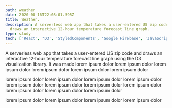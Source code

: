 ```yaml
---
path: weather
date: 2020-08-16T22:08:01.595Z
title: Weather.
description: A serverless web app that takes a user-entered US zip code and
  draws an interactive 12-hour temperature forecast line graph.
type: study
tech: ['React', 'D3', 'StyledComponents', 'Google Firebase', 'JavaScript']
---
```

A serverless web app that takes a user-entered US zip code and draws an interactive 12-hour temperature forecast line graph using the D3 visualization library. It was made  lorem ipsum dolor lorem ipsum dolor lorem ipsum dolor lorem ipsum dolor lorem ipsum dolor lorem ipsum dolor 

lorem ipsum dolor lorem ipsum dolor lorem ipsum dolor lorem ipsum dolor lorem ipsum dolor lorem ipsum dolor lorem ipsum dolor lorem ipsum dolor lorem ipsum dolor lorem ipsum dolor lorem ipsum dolor 

lorem ipsum dolor lorem ipsum dolor lorem ipsum dolor lorem ipsum dolor
